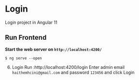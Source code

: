 # Login
Login project in Angular 11 

## Run Frontend 


**Start the web server on `http://localhost:4200/`**

```console
$ ng serve --open
```

6. Login
Run :http://localhost:4200/login
Enter admin email `haithemhcini@gmail.com` and password `123456` and click Login
